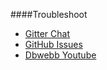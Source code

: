 ####Troubleshoot

* [Gitter Chat](https://gitter.im/mosbth/design)
* [GitHub Issues](https://github.com/canax/anax-flat/issues)
* [Dbwebb Youtube](https://www.youtube.com/channel/UCxX3bcidovf5MDLeXMcbDyg)
